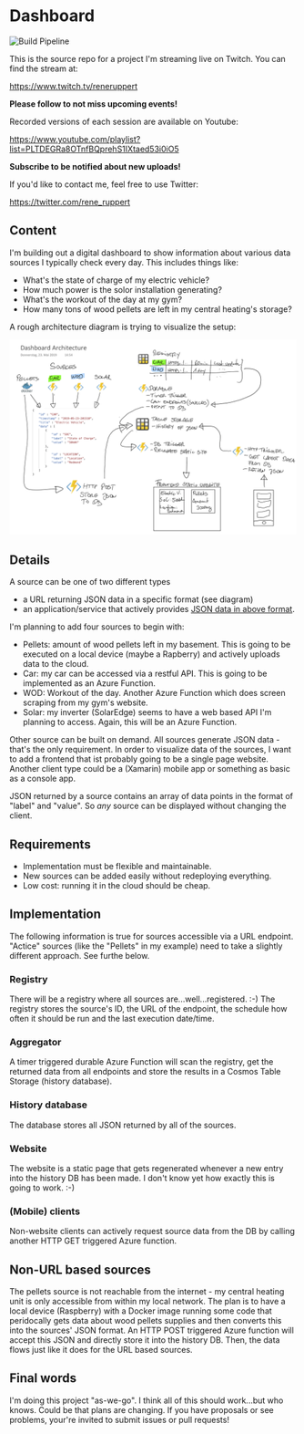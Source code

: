 # Dashboard

![Build Pipeline](https://dev.azure.com/c-sharx-net/Dashboard/_apis/build/status/Dashboard-Azure%20Functions%20for%20.NET-CI)

This is the source repo for a project I'm streaming live on Twitch. You can find the stream at:

https://www.twitch.tv/reneruppert

**Please follow to not miss upcoming events!**

Recorded versions of each session are available on Youtube:

https://www.youtube.com/playlist?list=PLTDEGRa8OTnfBQprehS1IXtaed53i0iO5

**Subscribe to be notified about new uploads!**

If you'd like to contact me, feel free to use Twitter:

https://twitter.com/rene_ruppert

## Content

I'm building out a digital dashboard to show information about various data sources I typically check every day. This includes things like:

* What's the state of charge of my electric vehicle?
* How much power is the solor installation generating?
* What's the workout of the day at my gym?
* How many tons of wood pellets are left in my central heating's storage?

A rough architecture diagram is trying to visualize the setup:

![Architecture diagram](assets/Architecture.png)

## Details

A source can be one of two different types

* a URL returning JSON data in a specific format (see diagram)
* an application/service that actively provides [JSON data in above format](assets/source_template.json).

I'm planning to add four sources to begin with:

* Pellets: amount of wood pellets left in my basement. This is going to be executed on a local device (maybe a Rapberry) and actively uploads data to the cloud.
* Car: my car can be accessed via a restful API. This is going to be implemented as an Azure Function.
* WOD: Workout of the day. Another Azure Function which does screen scraping from my gym's website.
* Solar: my inverter (SolarEdge) seems to have a web based API I'm planning to access. Again, this will be an Azure Function.

Other source can be built on demand. All sources generate JSON data - that's the only requirement.
In order to visualize data of the sources, I want to add a frontend that ist probably going to be a single page website. Another client type could be a (Xamarin) mobile app or something as basic as a console app.

JSON returned by a source contains an array of data points in the format of "label" and "value". So *any* source can be displayed without changing the client.


## Requirements

* Implementation must be flexible and maintainable.
* New sources can be added easily without redeploying everything.
* Low cost: running it in the cloud should be cheap.

## Implementation

The following information is true for sources accessible via a URL endpoint. "Actice" sources (like the "Pellets" in my example) need to take a slightly different approach. See furthe below.

### Registry

There will be a registry where all sources are...well...registered. :-) The registry stores the source's ID, the URL of the endpoint, the schedule how often it should be run and the last execution date/time.

### Aggregator

A timer triggered durable Azure Function will scan the registry, get the returned data from all endpoints and store the results in a Cosmos Table Storage (history database).

### History database

The database stores all JSON returned by all of the sources.

### Website

The website is a static page that gets regenerated whenever a new entry into the history DB has been made. I don't know yet how exactly this is going to work. :-)

### (Mobile) clients

Non-website clients can actively request source data from the DB by calling another HTTP GET triggered Azure function.

## Non-URL based sources

The pellets source is not reachable from the internet - my central heating unit is only accessible from within my local network. The plan is to have a local device (Raspberry) with a Docker image running some code that peridocally gets data about wood pellets supplies and then converts this into the sources' JSON format. An HTTP POST triggered Azure function will accept this JSON and directly store it into the history DB. Then, the data flows just like it does for the URL based sources.

## Final words

I'm doing this project "as-we-go". I think all of this should work...but who knows. Could be that plans are changing. If you have proposals or see problems, your're invited to submit issues or pull requests!


